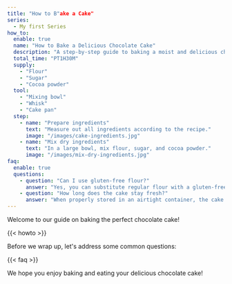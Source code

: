 ```yaml
---
title: "How to B"ake a Cake"
series:
  - My first Series
how_to:
  enable: true
  name: "How to Bake a Delicious Chocolate Cake"
  description: "A step-by-step guide to baking a moist and delicious chocolate cake."
  total_time: "PT1H30M"
  supply:
    - "Flour"
    - "Sugar"
    - "Cocoa powder"
  tool:
    - "Mixing bowl"
    - "Whisk"
    - "Cake pan"
  step:
    - name: "Prepare ingredients"
      text: "Measure out all ingredients according to the recipe."
      image: "/images/cake-ingredients.jpg"
    - name: "Mix dry ingredients"
      text: "In a large bowl, mix flour, sugar, and cocoa powder."
      image: "/images/mix-dry-ingredients.jpg"
faq:
  enable: true
  questions:
    - question: "Can I use gluten-free flour?"
      answer: "Yes, you can substitute regular flour with a gluten-free all-purpose flour blend."
    - question: "How long does the cake stay fresh?"
      answer: "When properly stored in an airtight container, the cake can stay fresh for up to 3 days at room temperature."
---
```




Welcome to our guide on baking the perfect chocolate cake! 

{{< howto >}}


Before we wrap up, let's address some common questions:

{{< faq >}}

We hope you enjoy baking and eating your delicious chocolate cake!

